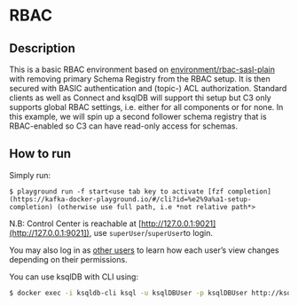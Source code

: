 # RBAC

## Description

This is a basic RBAC environment based on [environment/rbac-sasl-plain](https://github.com/vdesabou/kafka-docker-playground/tree/master/environment/rbac-sasl-plain) with removing primary Schema Registry from the RBAC setup. It is then secured with BASIC authentication and (topic-) ACL authorization. Standard clients as well as Connect and ksqlDB will support thi setup but C3 only supports global RBAC settings, i.e. either for all components or for none. In this example, we will spin up a second follower schema registry that is RBAC-enabled so C3 can have read-only access for schemas.

## How to run

Simply run:

```
$ playground run -f start<use tab key to activate [fzf completion](https://kafka-docker-playground.io/#/cli?id=%e2%9a%a1-setup-completion) (otherwise use full path, i.e *not relative path*>
```

N.B: Control Center is reachable at [http://127.0.0.1:9021](http://127.0.0.1:9021]), use `superUser`/`superUser`to login.

You may also log in as [other users](https://github.com/confluentinc/cp-demo/tree/5.4.1-post/scripts//security/ldap_users) to learn how each user’s view changes depending on their permissions.

You can use ksqlDB with CLI using:

```bash
$ docker exec -i ksqldb-cli ksql -u ksqlDBUser -p ksqlDBUser http://ksqldb-server:8088
```